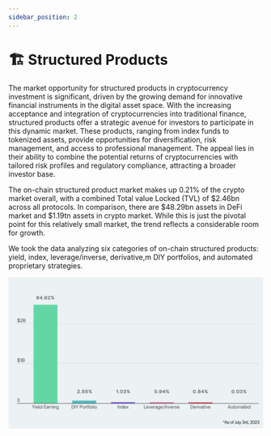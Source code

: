 ```yaml
---
sidebar_position: 2
---
```


# 🏗 Structured Products

The market opportunity for structured products in cryptocurrency investment is significant, driven by the growing demand for innovative financial instruments in the digital asset space. With the increasing acceptance and integration of cryptocurrencies into traditional finance, structured products offer a strategic avenue for investors to participate in this dynamic market. These products, ranging from index funds to tokenized assets, provide opportunities for diversification, risk management, and access to professional management. The appeal lies in their ability to combine the potential returns of cryptocurrencies with tailored risk profiles and regulatory compliance, attracting a broader investor base.

The on-chain structured product market makes up 0.21% of the crypto market overall, with a combined Total value Locked (TVL) of $2.46bn across all protocols. In comparison, there are $48.29bn assets in DeFi market and $1.19tn assets in crypto market. While this is just the pivotal point for this relatively small market, the trend reflects a considerable room for growth.

We took the data analyzing six categories of on-chain structured products: yield, index, leverage/inverse, derivative,m DIY portfolios, and automated proprietary strategies.

![On-Chin Structued Products](../../static/assets/onchain%20structured%20products.png)

